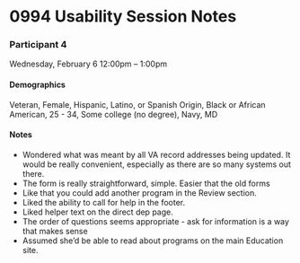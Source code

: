# 0994 Usability Session Notes #

### Participant 4
Wednesday, February 6 12:00pm – 1:00pm

#### Demographics
Veteran, Female, Hispanic, Latino, or Spanish Origin, Black or African American, 25 - 34, Some college (no degree), Navy, MD

#### Notes
* Wondered what was meant by all  VA record addresses being updated. It would be really convenient, especially as there are so many systems out there.
* The form is really straightforward, simple.  Easier that the old forms
* Like that you could add another program in the Review section.
* Liked the ability to call for help in the footer.
* Liked helper text on the direct dep page.
* The order of questions seems appropriate - ask for information is a way that makes sense
* Assumed she’d be able to read about programs on the main Education site.
